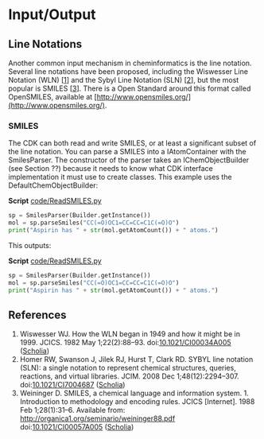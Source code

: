 <!--- THIS FILE IS AUTOGENERATED. DO NOT EDIT IT. -->

<a name="sec:io"></a>
# Input/Output

<a name="sec:lineNotations"></a>
## Line Notations

Another common input mechanism in cheminformatics is the <a name="tp1">line notation</a>.
Several line notations have been proposed, including the <a name="tp2">Wiswesser Line Notation</a>
(WLN) [<a href="#citeref1">1</a>] and the <a name="tp3">Sybyl Line Notation</a> (SLN) [<a href="#citeref2">2</a>],
but the most popular is <a name="tp4">SMILES</a> [<a href="#citeref3">3</a>]. There is a Open Standard around
this format called <a name="tp5">OpenSMILES</a>, available at [http://www.opensmiles.org/](http://www.opensmiles.org/).

### SMILES

The CDK can both read and write SMILES, or at least a significant subset of the
line notation. You can parse a SMILES into a IAtomContainer with the
<class>SmilesParser</class>. The constructor of the parser takes an <class>IChemObjectBuilder</class> (see Section ??)
because it needs to know what CDK interface implementation it must use to create
classes. This example uses the <class>DefaultChemObjectBuilder</class>:

**Script** [code/ReadSMILES.py](code/ReadSMILES.code.md)
```python
sp = SmilesParser(Builder.getInstance())
mol = sp.parseSmiles("CC(=O)OC1=CC=CC=C1C(=O)O")
print("Aspirin has " + str(mol.getAtomCount()) + " atoms.")
```

This outputs:

**Script** [code/ReadSMILES.py](code/ReadSMILES.code.md)
```python
sp = SmilesParser(Builder.getInstance())
mol = sp.parseSmiles("CC(=O)OC1=CC=CC=C1C(=O)O")
print("Aspirin has " + str(mol.getAtomCount()) + " atoms.")
```

## References

1. <a name="citeref1"></a>Wiswesser WJ. How the WLN began in 1949 and how it might be in 1999. JCICS. 1982 May 1;22(2):88–93.  doi:[10.1021/CI00034A005](https://doi.org/10.1021/CI00034A005) ([Scholia](https://scholia.toolforge.org/doi/10.1021/CI00034A005))
2. <a name="citeref2"></a>Homer RW, Swanson J, Jilek RJ, Hurst T, Clark RD. SYBYL line notation (SLN): a single notation to represent chemical structures, queries, reactions, and virtual libraries. JCIM. 2008 Dec 1;48(12):2294–307.  doi:[10.1021/CI7004687](https://doi.org/10.1021/CI7004687) ([Scholia](https://scholia.toolforge.org/doi/10.1021/CI7004687))
3. <a name="citeref3"></a>Weininger D. SMILES, a chemical language and information system. 1. Introduction to methodology and encoding rules. JCICS [Internet]. 1988 Feb 1;28(1):31–6. Available from: http://organica1.org/seminario/weininger88.pdf doi:[10.1021/CI00057A005](https://doi.org/10.1021/CI00057A005) ([Scholia](https://scholia.toolforge.org/doi/10.1021/CI00057A005))

